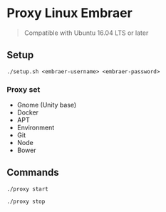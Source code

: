 # Proxy Linux Embraer #
> Compatible with Ubuntu 16.04 LTS or later

## Setup
```
./setup.sh <embraer-username> <embraer-password>
```

### Proxy set
- Gnome (Unity base)
- Docker
- APT
- Environment
- Git
- Node
- Bower


## Commands
```
./proxy start

./proxy stop
```
